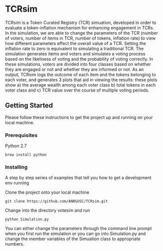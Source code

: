 # TCRsim

TCRsim is a Token Curated Registry (TCR) simuation, developed in order to evaluate a token-inflation mechanism for enhancing engagement in TCRs. In the simulation, we are able to change the parameters of the TCR (number of voters, number of items in TCR, number of tokens, inflation rate) to view how different parameters effect the overall value of a TCR. Setting the inflation rate to zero is equivalent to simulating a traditional TCR. The simulation generates items and voters and simulates a voting process based on the likeliness of voting and the probability of voting correctly. In these simulations, voters are divided into four classes based on whether they are engaged or not and whether they are informed or not. As an output, TCRsim logs the outcome of each item and the tokens belonging to each voter, and generates 3 plots that aid in viewing the results: these plots show a) the average wealth among each voter class b) total tokens in each voter class and c) TCR value over the course of multiple voting periods. 

## Getting Started

Please follow these instructions to get the project up and running on your local machine.

### Prerequisites

Python 2.7

```
brew install python
```

### Installing

A step by step series of examples that tell you how to get a development env running

Clone the project onto your local machine

```
git clone https://github.com/ANRGUSC/TCRsim.git
```

Change into the directory votesim and run 
```
python Simulation.py
```

You can either change the parameters through the command line prompt when you first run the simulation or you can go into Simulation.py and change the member variables of the Simuation class to appropriate numbers. 
